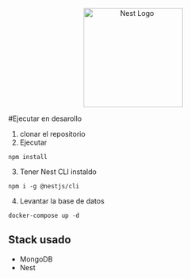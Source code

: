 <p align="center">
  <a href="http://nestjs.com/" target="blank"><img src="https://nestjs.com/img/logo-small.svg" width="200" alt="Nest Logo" /></a>
</p>

#Ejecutar en desarollo

1. clonar el repositorio
2. Ejecutar

```
npm install
```

3. Tener Nest CLI instaldo

```
npm i -g @nestjs/cli
```

4. Levantar la base de datos

```
docker-compose up -d
```

## Stack usado

- MongoDB
- Nest
